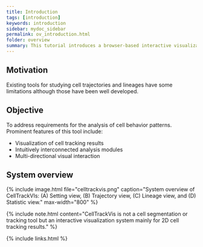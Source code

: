 ```yaml
---
title: Introduction
tags: [introduction]
keywords: introduction
sidebar: mydoc_sidebar
permalink: ov_introduction.html
folder: overview
summary: This tutorial introduces a browser-based interactive visualization system, called CellTrackVis, for supporting the quick and easy analysis of cell movements with relevant information.
---
```


## Motivation
Existing tools for studying cell trajectories and lineages have some limitations although those have been well developed.

## Objective
To address requirements for the analysis of cell behavior patterns. Prominent features of this tool include:

- Visualization of cell tracking results
- Intuitively interconnected analysis modules
- Multi-directional visual interaction

## System overview

{% include image.html file="celltrackvis.png" caption="System overview of CellTrackVIs: (A) Setting view, (B) Trajectory view, (C) Lineage view, and (D) Statistic view." max-width="800" %}

{% include note.html content="CellTrackVis is not a cell segmentation or tracking tool but an interactive visualization system mainly for 2D cell tracking results." %}

{% include links.html %}
